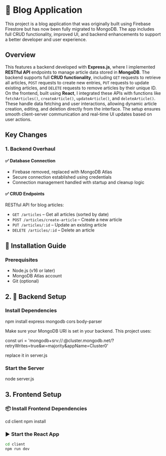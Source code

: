 # 📝 Blog Application 

This project is a blog application that was originally built using Firebase Firestore but has now been fully migrated to MongoDB. The app includes full CRUD functionality, improved UI, and backend enhancements to support a better developer and user experience.

##  Overview
This features a backend developed with **Express.js**, where I implemented **RESTful API** endpoints to manage article data stored in **MongoDB**. The backend supports full **CRUD functionality**, including `GET` requests to retrieve all articles, `POST` requests to create new entries, `PUT` requests to update existing articles, and `DELETE` requests to remove articles by their unique ID. On the frontend, built using **React**, I integrated these APIs with functions like `fetchArticles()`, `createArticle()`, `updateArticle()`, and `deleteArticle()`. These handle data fetching and user interactions, allowing dynamic article creation, editing, and deletion directly from the interface. The setup ensures smooth client-server communication and real-time UI updates based on user actions.

##  Key Changes

### 1. Backend Overhaul

#### ✅ Database Connection
- Firebase removed, replaced with MongoDB Atlas
- Secure connection established using credentials
- Connection management handled with startup and cleanup logic

#### ✅ CRUD Endpoints
RESTful API for blog articles:
- `GET /articles` – Get all articles (sorted by date)
- `POST /articles/create-article` – Create a new article
- `PUT /articles/:id` – Update an existing article
- `DELETE /articles/:id` – Delete an article

## 🚀 Installation Guide

### Prerequisites
- Node.js (v16 or later)
- MongoDB Atlas account
- Git (optional)

## 2. 🔧 Backend Setup

### Install Dependencies

npm install express mongodb cors body-parser

Make sure your MongoDB URI is set in your backend. This project uses:

const uri = 'mongodb+srv://<your-username>:<your-password>@cluster.mongodb.net/?retryWrites=true&w=majority&appName=Cluster0'

replace it in server.js

### Start the Server

node server.js

## 3. Frontend Setup

### 📦 Install Frontend Dependencies

cd client
npm install

### ▶️ Start the React App

```bash
cd client
npm run dev
